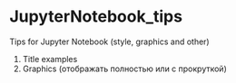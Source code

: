 # JupyterNotebook_tips
Tips for Jupyter Notebook (style, graphics and other)

1. Title examples
2. Graphics (отображать полностью или с прокруткой)
